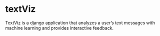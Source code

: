 # textViz
TextViz is a django application that analyzes a user’s text messages with machine learning and provides interactive feedback.

